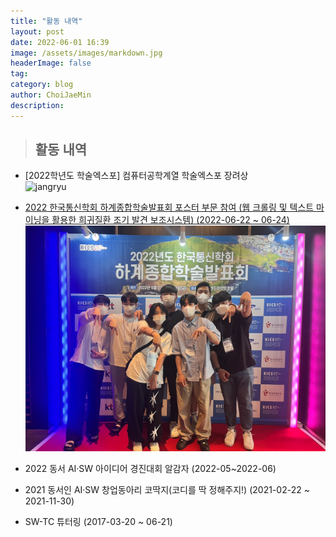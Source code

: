 ```yaml
---
title: "활동 내역"
layout: post
date: 2022-06-01 16:39
image: /assets/images/markdown.jpg
headerImage: false
tag: 
category: blog
author: ChoiJaeMin
description: 
---
```

> ## 활동 내역      

 - [2022학년도 학술엑스포] 컴퓨터공학계열 학술엑스포 장려상  
 ![jangryu](/assets/images/jangryu.jpg)

 - [2022 한국통신학회 하계종합학술발표회 포스터 부문 참여 (웹 크롤링 및 텍스트 마이닝을 활용한 희귀질환 조기 발견 보조시스템) (2022-06-22 ~ 06-24)](https://www.dbpia.co.kr/journal/articleDetail?nodeId=NODE11108398)  
 ![단체사진](/assets/images/2022_%ED%95%9C%EA%B5%AD%ED%86%B5%EC%8B%A0%ED%95%99%ED%9A%8C_%ED%95%98%EA%B3%84%EC%A2%85%ED%95%A9%ED%95%99%EC%88%A0%EB%B0%9C%ED%91%9C%ED%9A%8C_%EC%97%B0%EA%B5%AC%EC%8B%A4_%EB%8B%A8%EC%B2%B4%EC%82%AC%EC%A7%84.jpg)

 - 2022 동서 AI·SW 아이디어 경진대회 알감자 (2022-05~2022-06)

 - 2021 동서인 AI·SW 창업동아리 코딱지(코디를 딱 정해주지!) (2021-02-22 ~ 2021-11-30) 

 - SW-TC 튜터링 (2017-03-20 ~ 06-21)

   